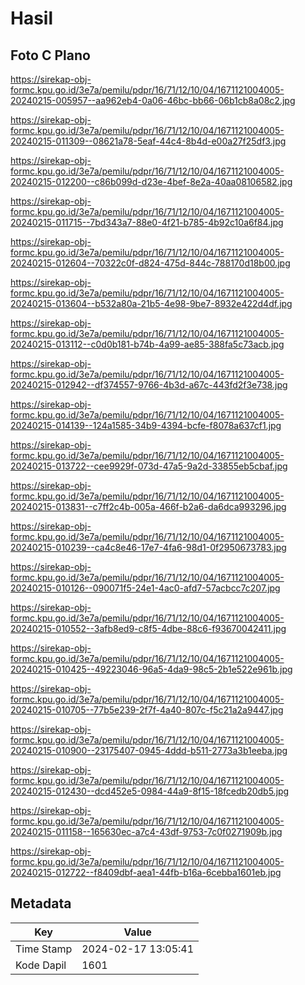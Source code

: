 # Hasil

## Foto C Plano

https://sirekap-obj-formc.kpu.go.id/3e7a/pemilu/pdpr/16/71/12/10/04/1671121004005-20240215-005957--aa962eb4-0a06-46bc-bb66-06b1cb8a08c2.jpg

https://sirekap-obj-formc.kpu.go.id/3e7a/pemilu/pdpr/16/71/12/10/04/1671121004005-20240215-011309--08621a78-5eaf-44c4-8b4d-e00a27f25df3.jpg

https://sirekap-obj-formc.kpu.go.id/3e7a/pemilu/pdpr/16/71/12/10/04/1671121004005-20240215-012200--c86b099d-d23e-4bef-8e2a-40aa08106582.jpg

https://sirekap-obj-formc.kpu.go.id/3e7a/pemilu/pdpr/16/71/12/10/04/1671121004005-20240215-011715--7bd343a7-88e0-4f21-b785-4b92c10a6f84.jpg

https://sirekap-obj-formc.kpu.go.id/3e7a/pemilu/pdpr/16/71/12/10/04/1671121004005-20240215-012604--70322c0f-d824-475d-844c-788170d18b00.jpg

https://sirekap-obj-formc.kpu.go.id/3e7a/pemilu/pdpr/16/71/12/10/04/1671121004005-20240215-013604--b532a80a-21b5-4e98-9be7-8932e422d4df.jpg

https://sirekap-obj-formc.kpu.go.id/3e7a/pemilu/pdpr/16/71/12/10/04/1671121004005-20240215-013112--c0d0b181-b74b-4a99-ae85-388fa5c73acb.jpg

https://sirekap-obj-formc.kpu.go.id/3e7a/pemilu/pdpr/16/71/12/10/04/1671121004005-20240215-012942--df374557-9766-4b3d-a67c-443fd2f3e738.jpg

https://sirekap-obj-formc.kpu.go.id/3e7a/pemilu/pdpr/16/71/12/10/04/1671121004005-20240215-014139--124a1585-34b9-4394-bcfe-f8078a637cf1.jpg

https://sirekap-obj-formc.kpu.go.id/3e7a/pemilu/pdpr/16/71/12/10/04/1671121004005-20240215-013722--cee9929f-073d-47a5-9a2d-33855eb5cbaf.jpg

https://sirekap-obj-formc.kpu.go.id/3e7a/pemilu/pdpr/16/71/12/10/04/1671121004005-20240215-013831--c7ff2c4b-005a-466f-b2a6-da6dca993296.jpg

https://sirekap-obj-formc.kpu.go.id/3e7a/pemilu/pdpr/16/71/12/10/04/1671121004005-20240215-010239--ca4c8e46-17e7-4fa6-98d1-0f2950673783.jpg

https://sirekap-obj-formc.kpu.go.id/3e7a/pemilu/pdpr/16/71/12/10/04/1671121004005-20240215-010126--090071f5-24e1-4ac0-afd7-57acbcc7c207.jpg

https://sirekap-obj-formc.kpu.go.id/3e7a/pemilu/pdpr/16/71/12/10/04/1671121004005-20240215-010552--3afb8ed9-c8f5-4dbe-88c6-f93670042411.jpg

https://sirekap-obj-formc.kpu.go.id/3e7a/pemilu/pdpr/16/71/12/10/04/1671121004005-20240215-010425--49223046-96a5-4da9-98c5-2b1e522e961b.jpg

https://sirekap-obj-formc.kpu.go.id/3e7a/pemilu/pdpr/16/71/12/10/04/1671121004005-20240215-010705--77b5e239-2f7f-4a40-807c-f5c21a2a9447.jpg

https://sirekap-obj-formc.kpu.go.id/3e7a/pemilu/pdpr/16/71/12/10/04/1671121004005-20240215-010900--23175407-0945-4ddd-b511-2773a3b1eeba.jpg

https://sirekap-obj-formc.kpu.go.id/3e7a/pemilu/pdpr/16/71/12/10/04/1671121004005-20240215-012430--dcd452e5-0984-44a9-8f15-18fcedb20db5.jpg

https://sirekap-obj-formc.kpu.go.id/3e7a/pemilu/pdpr/16/71/12/10/04/1671121004005-20240215-011158--165630ec-a7c4-43df-9753-7c0f0271909b.jpg

https://sirekap-obj-formc.kpu.go.id/3e7a/pemilu/pdpr/16/71/12/10/04/1671121004005-20240215-012722--f8409dbf-aea1-44fb-b16a-6cebba1601eb.jpg


## Metadata

| Key        | Value               |
| ---------- | ------------------- |
| Time Stamp | 2024-02-17 13:05:41 |
| Kode Dapil | 1601                |



